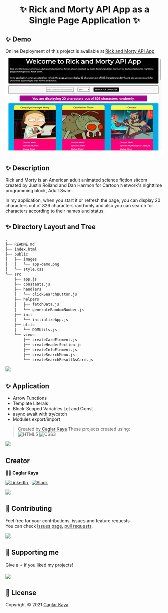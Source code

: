 <h1 align="center" id="top">✨ Rick and Morty API App as a Single Page Application ✨</h1>

## ✨ Demo

Online Deployment of this project is available at [Rick and Morty API App](https://caglar-kaya.github.io/api-cartoon-project/)

<p>
  <a href="https://caglar-kaya.github.io/api-cartoon-project/" target="_blank">
    <img alt="Rick and Morty API App" src="./public/images/app-demo.png" />
  </a>
</p>

## ✨ Description

Rick and Morty is an American adult animated science fiction sitcom created by Justin Roiland and Dan Harmon for Cartoon Network's nighttime programming block, Adult Swim.

In my application, when you start it or refresh the page, you can display 20 characters out of 826 characters randomly and also you can search for characters according to their names and status.

## ✨ Directory Layout and Tree

```
.
├── README.md
├── index.html
├── public
│   ├── images
│   │   └── app-demo.png
│   └── style.css
└── src
    ├── app.js
    ├── constants.js
    ├── handlers
    │   └── clickSearchButton.js
    ├── helpers
    │   ├── fetchData.js
    │   └── generateRandomNumber.js
    ├── init
    │   └── initializeApp.js
    ├── utils
    │   └── DOMUtils.js
    └── views
        ├── createCardElement.js
        ├── createHeaderSection.js
        ├── createInfoElement.js
        ├── createSearchMenu.js
        └── createSearchResultAsCard.js
```

[![](https://img.shields.io/badge/back%20to%20top-%E2%86%A9-blue)](#top)

## ✨ Application

- Arrow Functions
- Template Literals
- Block-Scoped Variables Let and Const
- async await with try/catch
- Modules export/import

> Created by [Caglar Kaya](https://github.com/caglar-kaya)
These projects created using: <br> 
 ![HTML5](https://img.shields.io/badge/html5-%23E34F26.svg?style=for-the-badge&logo=html5&logoColor=white)
 ![CSS3](https://img.shields.io/badge/css3-%231572B6.svg?style=for-the-badge&logo=css3&logoColor=white)

[![](https://img.shields.io/badge/back%20to%20top-%E2%86%A9-blue)](#top)

## Creator

👨‍💻 **Caglar Kaya**

[![LinkedIn](https://img.shields.io/badge/linkedin-%230077B5.svg?style=for-the-badge&logo=linkedin&logoColor=white) ](https://www.linkedin.com/in/caglar-kaya/)
&nbsp;
[![Slack](https://img.shields.io/badge/Slack-4A154B?style=for-the-badge&logo=slack&logoColor=white)](https://caglar-kaya.slack.com)

[![](https://img.shields.io/badge/back%20to%20top-%E2%86%A9-blue)](#top)

## 🤝 Contributing

Feel free for your contributions, issues and feature requests <br>
You can check [issues page](https://github.com/caglar-kaya/api-cartoon-project/issues), [pull requests](https://github.com/caglar-kaya/api-cartoon-project/pulls).

[![](https://img.shields.io/badge/back%20to%20top-%E2%86%A9-blue)](#top)

## 💝 Supporting me

Give a ⭐️ if you liked my projects!

[![](https://img.shields.io/badge/back%20to%20top-%E2%86%A9-blue)](#top)

## 📝 License

Copyright © 2021 [Caglar Kaya](https://github.com/caglar-kaya).
